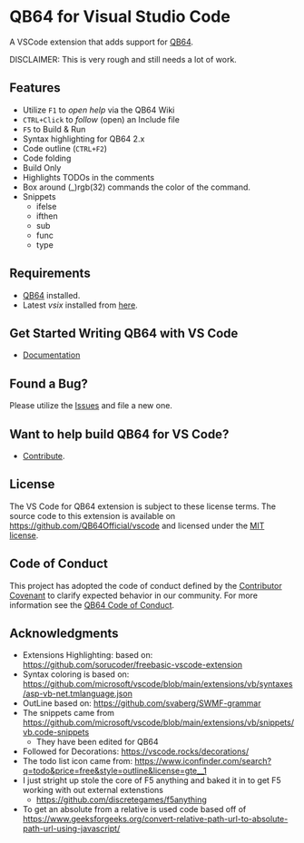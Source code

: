 # QB64 for Visual Studio Code

A VSCode extension that adds support for [QB64](https://qb64.com/).

DISCLAIMER: This is very rough and still needs a lot of work.
  
## Features

* Utilize `F1` to *open help* via the QB64 Wiki
* `CTRL+Click` to *follow* (open) an Include file
* `F5` to Build & Run
* Syntax highlighting for QB64 2.x
* Code outline (`CTRL+F2`)
* Code folding
* Build Only
* Highlights TODOs in the comments
* Box around (_)rgb(32) commands the color of the command.
* Snippets
  - ifelse
  - ifthen
  - sub
  - func
  - type

## Requirements

* [QB64](https://qb64.com) installed.
* Latest *vsix* installed from [here](https://github.com/QB64Official/vscode/tree/main/releases).

## Get Started Writing QB64 with VS Code

* [Documentation](https://github.com/QB64Official/vscode/wiki/Documentation)

## Found a Bug?

Please utilize the [Issues](https://github.com/QB64Official/vscode/issues) and file a new one.

## Want to help build QB64 for VS Code?

* [Contribute](https://github.com/QB64Official/vscode/wiki/contribute).

## License

The VS Code for QB64 extension is subject to these license terms. The source code to this extension is available on https://github.com/QB64Official/vscode and licensed under the [MIT license](https://github.com/QB64Official/vscode/blob/main/LICENSE).

## Code of Conduct

This project has adopted the code of conduct defined by the [Contributor Covenant](https://www.contributor-covenant.org/) to clarify expected behavior in our community. For more information see the [QB64 Code of Conduct](https://qb64.com/conduct.html).

## Acknowledgments

* Extensions Highlighting: based on: https://github.com/sorucoder/freebasic-vscode-extension
* Syntax coloring is based on: https://github.com/microsoft/vscode/blob/main/extensions/vb/syntaxes/asp-vb-net.tmlanguage.json
* OutLine based on: https://github.com/svaberg/SWMF-grammar
* The snippets came from https://github.com/microsoft/vscode/blob/main/extensions/vb/snippets/vb.code-snippets
   - They have been edited for QB64
* Followed for Decorations: https://vscode.rocks/decorations/
* The todo list icon came from: https://www.iconfinder.com/search?q=todo&price=free&style=outline&license=gte__1
* I just stright up stole the core of F5 anything and baked it in to get F5 working with out external extenstions
  - https://github.com/discretegames/f5anything
* To get an absolute from a relative is used code based off of https://www.geeksforgeeks.org/convert-relative-path-url-to-absolute-path-url-using-javascript/